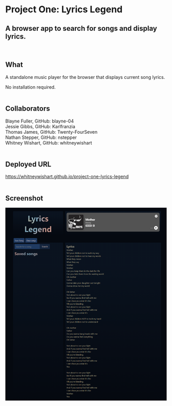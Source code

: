 # Project One: Lyrics Legend
## A browser app to search for songs and display lyrics.
<br/>

## What
A standalone music player for the browser that displays current song lyrics.

No installation required.
<br/><br/>

## Collaborators
Blayne Fuller, GitHub: blayne-04  
Jessie Gibbs, GitHub: Karlfranzia  
Thomas James, GitHub: Twenty-FourSeven  
Nathan Stepper, GitHub: nstepper  
Whitney Wishart, GitHub: whitneywishart
<br/><br/>

## Deployed URL
https://whitneywishart.github.io/project-one-lyrics-legend
<br/><br/>

## Screenshot
<img src="./assets/screenshot.png" width="650">


